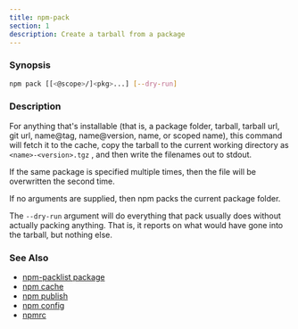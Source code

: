```yaml
---
title: npm-pack
section: 1
description: Create a tarball from a package
---
```


### Synopsis

``` bash
npm pack [[<@scope>/]<pkg>...] [--dry-run]
```

### Description

For anything that's installable (that is, a package folder, tarball, 
tarball url, git url, name@tag, name@version, name, or scoped name), this
command will fetch it to the cache, copy the tarball to the current working
directory as `<name>-<version>.tgz` , and then write the filenames out to
stdout.

If the same package is specified multiple times, then the file will be
overwritten the second time.

If no arguments are supplied, then npm packs the current package folder.

The `--dry-run` argument will do everything that pack usually does without
actually packing anything.  That is, it reports on what would have gone
into the tarball, but nothing else.

### See Also

* [npm-packlist package](http://npm.im/npm-packlist)
* [npm cache](/commands/npm-cache)
* [npm publish](/commands/npm-publish)
* [npm config](/commands/npm-config)
* [npmrc](/configuring-npm/npmrc)
